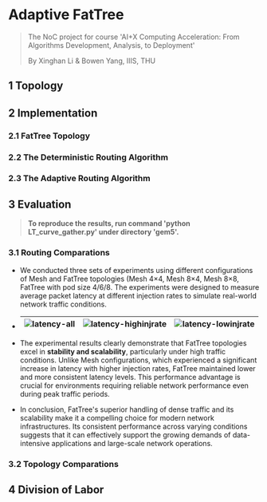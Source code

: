 # Adaptive FatTree

>  The NoC project for course 'AI+X Computing Acceleration: From Algorithms Development, Analysis, to Deployment'
>
> By Xinghan Li & Bowen Yang, IIIS, THU

## 1 Topology

## 2 Implementation

### 2.1 FatTree Topology

### 2.2 The Deterministic Routing Algorithm

### 2.3 The Adaptive Routing Algorithm

## 3 Evaluation

> **To reproduce the results, run command 'python LT_curve_gather.py' under directory 'gem5'.**

### 3.1 Routing Comparations

- We conducted three sets of experiments using different configurations of Mesh and FatTree topologies (Mesh 4$\times$4, Mesh 8$\times$4, Mesh 8$\times$8, FatTree with pod size 4/6/8. The experiments were designed to measure average packet latency at different injection rates to simulate real-world network traffic conditions.

- | ![latency-all](/home/coder66/Desktop/U2-C/AI+X/NoC-Project/pics/latency-all.jpg) | ![latency-highinjrate](/home/coder66/Desktop/U2-C/AI+X/NoC-Project/pics/latency-highinjrate.jpg) | ![latency-lowinjrate](/home/coder66/Desktop/U2-C/AI+X/NoC-Project/pics/latency-lowinjrate.jpg) |
  | ------------------------------------------------------------ | ------------------------------------------------------------ | ------------------------------------------------------------ |

- The experimental results clearly demonstrate that FatTree topologies excel in **stability and scalability**, particularly under high traffic conditions. Unlike Mesh configurations, which experienced a significant increase in latency with higher injection rates, FatTree maintained lower and more consistent latency levels. This performance advantage is crucial for environments requiring reliable network performance even during peak traffic periods.

- In conclusion, FatTree's superior handling of dense traffic and its scalability make it a compelling choice for modern network infrastructures. Its consistent performance across varying conditions suggests that it can effectively support the growing demands of data-intensive applications and large-scale network operations.

### 3.2 Topology Comparations



## 4 Division of Labor

